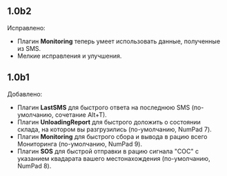 ## 1.0b2

Исправлено:

  - Плагин **Monitoring** теперь умеет использовать данные, полученные из SMS.
  - Мелкие исправления и улучшения.


## 1.0b1

Добавлено:

  - Плагин **LastSMS** для быстрого ответа на последнюю SMS (по-умолчанию, сочетание Alt+T).
  - Плагин **UnloadingReport** для быстрого доложить о состоянии склада, на котором вы разгрузились (по-умолчанию, NumPad 7).
  - Плагин **Monitoring** для быстрого сбора и вывода в рацию всего Мониторинга (по-умолчанию, NumPad 9).
  - Плагин **SOS** для быстрой отправки в рацию сигнала "СОС" с указанием квадарата вашего местонахождения (по-умолчанию, NumPad 8).
